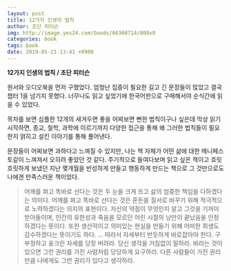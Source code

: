 ```yaml
---
layout: post
title: 12가지 인생의 법칙
author: 조단 피터슨
img: http://image.yes24.com/Goods/66360714/800x0
categories: book
tags: book
date: 2019-05-21 13:41 +0900
---
```


**12가지 인생의 법칙 / 조단 피터슨**


원서와 오디오북을 먼저 구했었다. 엄청난 집중이 필요한 길고 긴 문장들이 많았고 결국 챕터 1을 넘기지 못했다. 너무나도 읽고 싶었기에 한국어판으로 구매해서야 순식간에 읽을 수 있었다.

목차를 보면 심플한 12개의 새겨두면 좋을 어찌보면 뻔한 법칙이구나 싶은데 막상 읽기 시작하면, 종교, 철학, 과학에 이르기까지 다양한 접근을 통해 왜 그러한 법칙들이 필요한지 얽히고 설킨 이야기를 통해 풀어낸다.

문장들이 어찌보면 과하다고 느껴질 수 있지만, 나는 책 자체가 어떤 삶에 대한 메니페스토같이 느껴져서 오히려 좋았던 것 같다. 주기적으로 들여다보며 읽고 싶은 책이고 흐릿흐릿하게 보냈던 지난 몇개월을 반성하게 만들고 행동하게 만드는 책으로 그 것만으로도 나에겐 만족스러운 책이었다.



> 어깨를 펴고 똑바로 선다는 것은 두 눈을 크게 뜨고 삶의 엄중한 책임을 다하겠다는 의미다. 어깨를 펴고 똑바로 선다는 것은 혼돈을 질서로 바꾸기 위해 적극적으로 노력하겠다는 의지의 표현이다. 자신의 약점이 무엇인지 알고 그것을 기꺼이 받아들이며, 인간의 유한성과 죽음을 모르던 어린 시절의 낭만이 끝났음을 인정하겠다는 뜻이다. 또한 생산적이고 의미있는 현실을 만들기 위해 어떠한 희생도 감수하겠다는 뜻이기도 하다. ... 따라서 자세부터 반듯하게 바로잡아야 한다. 구부정하고 웅크린 자세를 당장 버려라. 당신 생각을 거침없이 말하라. 바라는 것이 있으면 그런 권리를 가진 사람처럼 당당하게 요구하라. 다른 사람들이 가진 권리만큼 나에게도 그런 권리가 있다고 생각하라.
